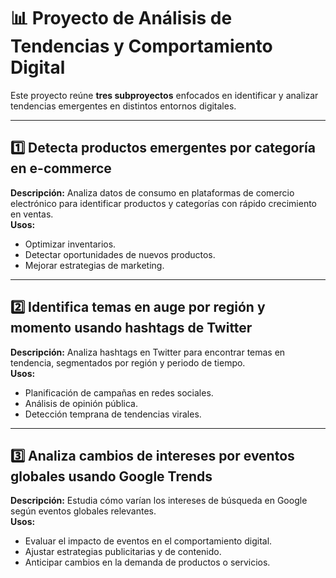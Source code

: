 # 📊 Proyecto de Análisis de Tendencias y Comportamiento Digital

Este proyecto reúne **tres subproyectos** enfocados en identificar y analizar tendencias emergentes en distintos entornos digitales.  

---

## 1️⃣ Detecta productos emergentes por categoría en e-commerce  
**Descripción:** Analiza datos de consumo en plataformas de comercio electrónico para identificar productos y categorías con rápido crecimiento en ventas.  
**Usos:**  
- Optimizar inventarios.  
- Detectar oportunidades de nuevos productos.  
- Mejorar estrategias de marketing.  

---

## 2️⃣ Identifica temas en auge por región y momento usando hashtags de Twitter  
**Descripción:** Analiza hashtags en Twitter para encontrar temas en tendencia, segmentados por región y periodo de tiempo.  
**Usos:**  
- Planificación de campañas en redes sociales.  
- Análisis de opinión pública.  
- Detección temprana de tendencias virales.  

---

## 3️⃣ Analiza cambios de intereses por eventos globales usando Google Trends  
**Descripción:** Estudia cómo varían los intereses de búsqueda en Google según eventos globales relevantes.  
**Usos:**  
- Evaluar el impacto de eventos en el comportamiento digital.  
- Ajustar estrategias publicitarias y de contenido.  
- Anticipar cambios en la demanda de productos o servicios.  
